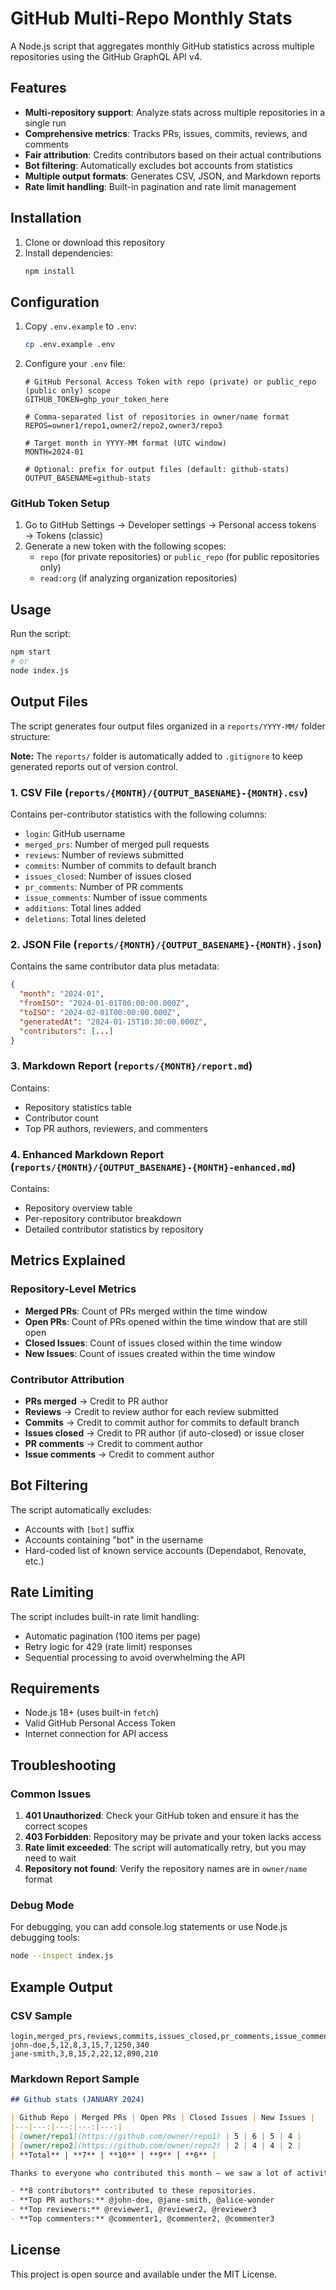 # GitHub Multi-Repo Monthly Stats

A Node.js script that aggregates monthly GitHub statistics across multiple repositories using the GitHub GraphQL API v4.

## Features

- **Multi-repository support**: Analyze stats across multiple repositories in a single run
- **Comprehensive metrics**: Tracks PRs, issues, commits, reviews, and comments
- **Fair attribution**: Credits contributors based on their actual contributions
- **Bot filtering**: Automatically excludes bot accounts from statistics
- **Multiple output formats**: Generates CSV, JSON, and Markdown reports
- **Rate limit handling**: Built-in pagination and rate limit management

## Installation

1. Clone or download this repository
2. Install dependencies:
   ```bash
   npm install
   ```

## Configuration

1. Copy `.env.example` to `.env`:
   ```bash
   cp .env.example .env
   ```

2. Configure your `.env` file:
   ```env
   # GitHub Personal Access Token with repo (private) or public_repo (public only) scope
   GITHUB_TOKEN=ghp_your_token_here

   # Comma-separated list of repositories in owner/name format
   REPOS=owner1/repo1,owner2/repo2,owner3/repo3

   # Target month in YYYY-MM format (UTC window)
   MONTH=2024-01

   # Optional: prefix for output files (default: github-stats)
   OUTPUT_BASENAME=github-stats
   ```

### GitHub Token Setup

1. Go to GitHub Settings → Developer settings → Personal access tokens → Tokens (classic)
2. Generate a new token with the following scopes:
   - `repo` (for private repositories) or `public_repo` (for public repositories only)
   - `read:org` (if analyzing organization repositories)

## Usage

Run the script:
```bash
npm start
# or
node index.js
```

## Output Files

The script generates four output files organized in a `reports/YYYY-MM/` folder structure:

**Note:** The `reports/` folder is automatically added to `.gitignore` to keep generated reports out of version control.

### 1. CSV File (`reports/{MONTH}/{OUTPUT_BASENAME}-{MONTH}.csv`)
Contains per-contributor statistics with the following columns:
- `login`: GitHub username
- `merged_prs`: Number of merged pull requests
- `reviews`: Number of reviews submitted
- `commits`: Number of commits to default branch
- `issues_closed`: Number of issues closed
- `pr_comments`: Number of PR comments
- `issue_comments`: Number of issue comments
- `additions`: Total lines added
- `deletions`: Total lines deleted

### 2. JSON File (`reports/{MONTH}/{OUTPUT_BASENAME}-{MONTH}.json`)
Contains the same contributor data plus metadata:
```json
{
  "month": "2024-01",
  "fromISO": "2024-01-01T00:00:00.000Z",
  "toISO": "2024-02-01T00:00:00.000Z",
  "generatedAt": "2024-01-15T10:30:00.000Z",
  "contributors": [...]
}
```

### 3. Markdown Report (`reports/{MONTH}/report.md`)
Contains:
- Repository statistics table
- Contributor count
- Top PR authors, reviewers, and commenters

### 4. Enhanced Markdown Report (`reports/{MONTH}/{OUTPUT_BASENAME}-{MONTH}-enhanced.md`)
Contains:
- Repository overview table
- Per-repository contributor breakdown
- Detailed contributor statistics by repository

## Metrics Explained

### Repository-Level Metrics
- **Merged PRs**: Count of PRs merged within the time window
- **Open PRs**: Count of PRs opened within the time window that are still open
- **Closed Issues**: Count of issues closed within the time window
- **New Issues**: Count of issues created within the time window

### Contributor Attribution
- **PRs merged** → Credit to PR author
- **Reviews** → Credit to review author for each review submitted
- **Commits** → Credit to commit author for commits to default branch
- **Issues closed** → Credit to PR author (if auto-closed) or issue closer
- **PR comments** → Credit to comment author
- **Issue comments** → Credit to comment author

## Bot Filtering

The script automatically excludes:
- Accounts with `[bot]` suffix
- Accounts containing "bot" in the username
- Hard-coded list of known service accounts (Dependabot, Renovate, etc.)

## Rate Limiting

The script includes built-in rate limit handling:
- Automatic pagination (100 items per page)
- Retry logic for 429 (rate limit) responses
- Sequential processing to avoid overwhelming the API

## Requirements

- Node.js 18+ (uses built-in `fetch`)
- Valid GitHub Personal Access Token
- Internet connection for API access

## Troubleshooting

### Common Issues

1. **401 Unauthorized**: Check your GitHub token and ensure it has the correct scopes
2. **403 Forbidden**: Repository may be private and your token lacks access
3. **Rate limit exceeded**: The script will automatically retry, but you may need to wait
4. **Repository not found**: Verify the repository names are in `owner/name` format

### Debug Mode

For debugging, you can add console.log statements or use Node.js debugging tools:
```bash
node --inspect index.js
```

## Example Output

### CSV Sample
```csv
login,merged_prs,reviews,commits,issues_closed,pr_comments,issue_comments,additions,deletions
john-doe,5,12,8,3,15,7,1250,340
jane-smith,3,8,15,2,22,12,890,210
```

### Markdown Report Sample
```markdown
## Github stats (JANUARY 2024)

| Github Repo | Merged PRs | Open PRs | Closed Issues | New Issues |
|---|---:|---:|---:|---:|
| [owner/repo1](https://github.com/owner/repo1) | 5 | 6 | 5 | 4 |
| [owner/repo2](https://github.com/owner/repo2) | 2 | 4 | 4 | 2 |
| **Total** | **7** | **10** | **9** | **6** |

Thanks to everyone who contributed this month — we saw a lot of activity and new contributors.

- **8 contributors** contributed to these repositories.
- **Top PR authors:** @john-doe, @jane-smith, @alice-wonder
- **Top reviewers:** @reviewer1, @reviewer2, @reviewer3
- **Top commenters:** @commenter1, @commenter2, @commenter3
```

## License

This project is open source and available under the MIT License.
